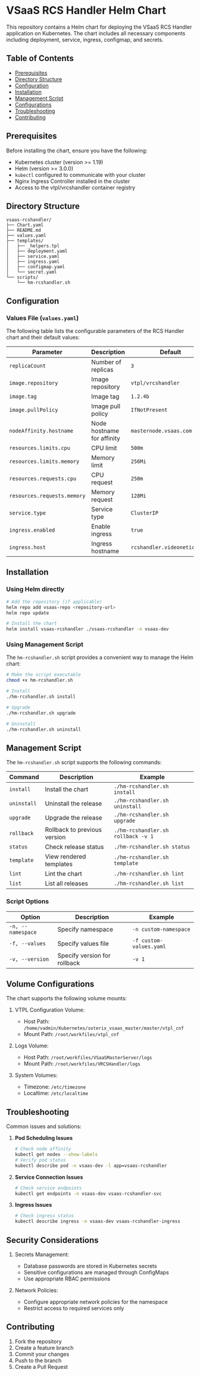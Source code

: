 # VSaaS RCS Handler Helm Chart

This repository contains a Helm chart for deploying the VSaaS RCS Handler application on Kubernetes. The chart includes all necessary components including deployment, service, ingress, configmap, and secrets.

## Table of Contents
- [Prerequisites](#prerequisites)
- [Directory Structure](#directory-structure)
- [Configuration](#configuration)
- [Installation](#installation)
- [Management Script](#management-script)
- [Configurations](#configurations)
- [Troubleshooting](#troubleshooting)
- [Contributing](#contributing)

## Prerequisites

Before installing the chart, ensure you have the following:

- Kubernetes cluster (version >= 1.19)
- Helm (version >= 3.0.0)
- `kubectl` configured to communicate with your cluster
- Nginx Ingress Controller installed in the cluster
- Access to the vtpl/vrcshandler container registry

## Directory Structure

```plaintext
vsaas-rcshandler/
├── Chart.yaml
├── README.md
├── values.yaml
├── templates/
│   ├── _helpers.tpl
│   ├── deployment.yaml
│   ├── service.yaml
│   ├── ingress.yaml
│   ├── configmap.yaml
│   └── secret.yaml
└── scripts/
    └── hm-rcshandler.sh
```

## Configuration

### Values File (`values.yaml`)

The following table lists the configurable parameters of the RCS Handler chart and their default values:

| Parameter | Description | Default |
|-----------|-------------|---------|
| `replicaCount` | Number of replicas | `3` |
| `image.repository` | Image repository | `vtpl/vrcshandler` |
| `image.tag` | Image tag | `1.2.4b` |
| `image.pullPolicy` | Image pull policy | `IfNotPresent` |
| `nodeAffinity.hostname` | Node hostname for affinity | `masternode.vsaas.com` |
| `resources.limits.cpu` | CPU limit | `500m` |
| `resources.limits.memory` | Memory limit | `256Mi` |
| `resources.requests.cpu` | CPU request | `250m` |
| `resources.requests.memory` | Memory request | `128Mi` |
| `service.type` | Service type | `ClusterIP` |
| `ingress.enabled` | Enable ingress | `true` |
| `ingress.host` | Ingress hostname | `rcshandler.videonetics.com` |

## Installation

### Using Helm directly

```bash
# Add the repository (if applicable)
helm repo add vsaas-repo <repository-url>
helm repo update

# Install the chart
helm install vsaas-rcshandler ./vsaas-rcshandler -n vsaas-dev
```

### Using Management Script

The `hm-rcshandler.sh` script provides a convenient way to manage the Helm chart:

```bash
# Make the script executable
chmod +x hm-rcshandler.sh

# Install
./hm-rcshandler.sh install

# Upgrade
./hm-rcshandler.sh upgrade

# Uninstall
./hm-rcshandler.sh uninstall
```

## Management Script

The `hm-rcshandler.sh` script supports the following commands:

| Command | Description | Example |
|---------|-------------|---------|
| `install` | Install the chart | `./hm-rcshandler.sh install` |
| `uninstall` | Uninstall the release | `./hm-rcshandler.sh uninstall` |
| `upgrade` | Upgrade the release | `./hm-rcshandler.sh upgrade` |
| `rollback` | Rollback to previous version | `./hm-rcshandler.sh rollback -v 1` |
| `status` | Check release status | `./hm-rcshandler.sh status` |
| `template` | View rendered templates | `./hm-rcshandler.sh template` |
| `lint` | Lint the chart | `./hm-rcshandler.sh lint` |
| `list` | List all releases | `./hm-rcshandler.sh list` |

### Script Options

| Option | Description | Example |
|--------|-------------|---------|
| `-n, --namespace` | Specify namespace | `-n custom-namespace` |
| `-f, --values` | Specify values file | `-f custom-values.yaml` |
| `-v, --version` | Specify version for rollback | `-v 1` |

## Volume Configurations

The chart supports the following volume mounts:

1. VTPL Configuration Volume:
   - Host Path: `/home/vadmin/Kubernetes/soterix_vsaas_master/master/vtpl_cnf`
   - Mount Path: `/root/workfiles/vtpl_cnf`

2. Logs Volume:
   - Host Path: `/root/workfiles/VSaaSMasterServer/logs`
   - Mount Path: `/root/workfiles/VRCSHandler/logs`

3. System Volumes:
   - Timezone: `/etc/timezone`
   - Localtime: `/etc/localtime`

## Troubleshooting

Common issues and solutions:

1. **Pod Scheduling Issues**
   ```bash
   # Check node affinity
   kubectl get nodes --show-labels
   # Verify pod status
   kubectl describe pod -n vsaas-dev -l app=vsaas-rcshandler
   ```

2. **Service Connection Issues**
   ```bash
   # Check service endpoints
   kubectl get endpoints -n vsaas-dev vsaas-rcshandler-svc
   ```

3. **Ingress Issues**
   ```bash
   # Check ingress status
   kubectl describe ingress -n vsaas-dev vsaas-rcshandler-ingress
   ```

## Security Considerations

1. Secrets Management:
   - Database passwords are stored in Kubernetes secrets
   - Sensitive configurations are managed through ConfigMaps
   - Use appropriate RBAC permissions

2. Network Policies:
   - Configure appropriate network policies for the namespace
   - Restrict access to required services only

## Contributing

1. Fork the repository
2. Create a feature branch
3. Commit your changes
4. Push to the branch
5. Create a Pull Request